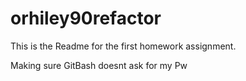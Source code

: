 # orhiley90refactor


This is the Readme for the first homework assignment. 

Making sure GitBash doesnt ask for my Pw

